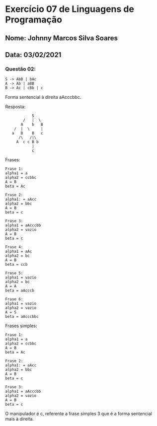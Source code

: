 # Exercício 07 de Linguagens de Programação
## Nome: Johnny Marcos Silva Soares
## Data: 03/02/2021

### Questão 02:

```
S -> AbB | bAc
A -> Ab | aBB
B -> Ac | cBb | c
```


Forma sentencial à direita aAcccbbc.

Resposta:

```
            S
        /   |  \
       A    b   B
    /  |  \     |
   a   B    B   c
      /\   /|\     
     A  c c B b
            |
            c
```

Frases:
```
Frase 1:
alpha1 = a
alpha2 = ccbbc
A = B
beta = Ac

Frase 2:
alpha1: = aAcc
alpha2 = bbc
A = B
beta = c

Frase 3:
alpha1 = aAcccbb
alpha2 = vazio
A = B
beta = c

Frase 4:
alpha1 = aAc
alpha2 = bc
A = B
beta = ccb

Frase 5:
alpha1 = vazio
alpha2 = bc
A = A
beta = aAcccb

Frase 6:
alpha1 = vazio
alpha2 = vazio
A = S
beta = aAcccbbc

```


Frases simples:
```
Frase 1:
alpha1 = a
alpha2 = ccbbc
A = B
beta = Ac

Frase 2:
alpha1: = aAcc
alpha2 = bbc
A = B
beta = c

Frase 3:
alpha1 = aAcccbb
alpha2 = vazio
A = B
beta = c
```
O manipulador é c, referente a frase simples 3 que é a forma sentencial mais à direita.